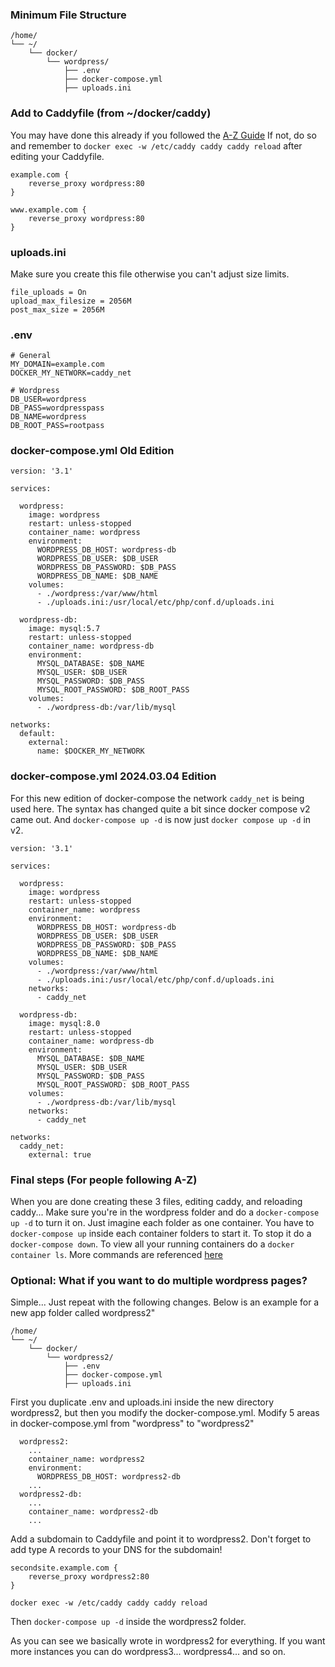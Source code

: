### Minimum File Structure
```
/home/
└── ~/
    └── docker/
        └── wordpress/
            ├── .env
            ├── docker-compose.yml
            ├── uploads.ini
```

### Add to Caddyfile (from ~/docker/caddy)
You may have done this already if you followed the [A-Z Guide](https://github.com/StarWhiz/docker_deployment_notes/tree/master/initial%20ubuntu%20setup#create-caddyfile) If not, do so and remember to `docker exec -w /etc/caddy caddy caddy reload` after editing your Caddyfile.
```
example.com {
	reverse_proxy wordpress:80
}

www.example.com {
	reverse_proxy wordpress:80
}
```


### uploads.ini
Make sure you create this file otherwise you can't adjust size limits.
```
file_uploads = On
upload_max_filesize = 2056M
post_max_size = 2056M
```

### .env
```
# General
MY_DOMAIN=example.com
DOCKER_MY_NETWORK=caddy_net

# Wordpress
DB_USER=wordpress
DB_PASS=wordpresspass
DB_NAME=wordpress
DB_ROOT_PASS=rootpass
```

### docker-compose.yml Old Edition
```
version: '3.1'

services:

  wordpress:
    image: wordpress
    restart: unless-stopped
    container_name: wordpress
    environment:
      WORDPRESS_DB_HOST: wordpress-db
      WORDPRESS_DB_USER: $DB_USER
      WORDPRESS_DB_PASSWORD: $DB_PASS
      WORDPRESS_DB_NAME: $DB_NAME
    volumes:
      - ./wordpress:/var/www/html
      - ./uploads.ini:/usr/local/etc/php/conf.d/uploads.ini

  wordpress-db:
    image: mysql:5.7
    restart: unless-stopped
    container_name: wordpress-db
    environment:
      MYSQL_DATABASE: $DB_NAME
      MYSQL_USER: $DB_USER
      MYSQL_PASSWORD: $DB_PASS
      MYSQL_ROOT_PASSWORD: $DB_ROOT_PASS
    volumes:
      - ./wordpress-db:/var/lib/mysql

networks:
  default:
    external:
      name: $DOCKER_MY_NETWORK
```

### docker-compose.yml 2024.03.04 Edition
For this new edition of docker-compose the network `caddy_net` is being used here. The syntax has changed quite a bit since docker compose v2 came out.
And `docker-compose up -d` is now just `docker compose up -d` in v2.
```
version: '3.1'

services:

  wordpress:
    image: wordpress
    restart: unless-stopped
    container_name: wordpress
    environment:
      WORDPRESS_DB_HOST: wordpress-db
      WORDPRESS_DB_USER: $DB_USER
      WORDPRESS_DB_PASSWORD: $DB_PASS
      WORDPRESS_DB_NAME: $DB_NAME
    volumes:
      - ./wordpress:/var/www/html
      - ./uploads.ini:/usr/local/etc/php/conf.d/uploads.ini
    networks:
      - caddy_net

  wordpress-db:
    image: mysql:8.0
    restart: unless-stopped
    container_name: wordpress-db
    environment:
      MYSQL_DATABASE: $DB_NAME
      MYSQL_USER: $DB_USER
      MYSQL_PASSWORD: $DB_PASS
      MYSQL_ROOT_PASSWORD: $DB_ROOT_PASS
    volumes:
      - ./wordpress-db:/var/lib/mysql
    networks:
      - caddy_net

networks:
  caddy_net:
    external: true
```

### Final steps (For people following A-Z)
When you are done creating these 3 files, editing caddy, and reloading caddy... Make sure you're in the wordpress folder and do a `docker-compose up -d` to turn it on. Just imagine each folder as one container. You have to `docker-compose up` inside each container folders to start it. To stop it do a `docker-compose down`. To view all your running containers do a `docker container ls`. More commands are referenced [here](https://github.com/StarWhiz/docker_deployment_notes#quick-references-and-notes)

### Optional: What if you want to do multiple wordpress pages?
Simple... Just repeat with the following changes. Below is an example for a new app folder called wordpress2"
```
/home/
└── ~/
    └── docker/
        └── wordpress2/
            ├── .env
            ├── docker-compose.yml
            ├── uploads.ini
```
First you duplicate .env and uploads.ini inside the new directory wordpress2, but then you modify the docker-compose.yml.
Modify 5 areas in docker-compose.yml from "wordpress" to "wordpress2"
```
  wordpress2:
    ...
    container_name: wordpress2
    environment:
      WORDPRESS_DB_HOST: wordpress2-db
    ...
  wordpress2-db:
    ...
    container_name: wordpress2-db
    ...
```
Add a subdomain to Caddyfile and point it to wordpress2. Don't forget to add type A records to your DNS for the subdomain!
```
secondsite.example.com {
    reverse_proxy wordpress2:80
}
```
`docker exec -w /etc/caddy caddy caddy reload`

Then `docker-compose up -d` inside the wordpress2 folder.

As you can see we basically wrote in wordpress2 for everything. If you want more instances you can do wordpress3... wordpress4... and so on.

